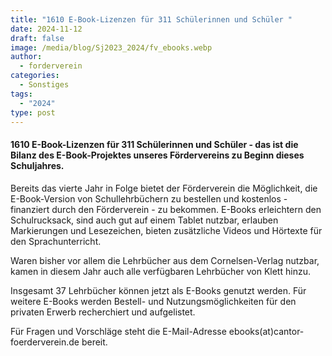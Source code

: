 ```yaml
---
title: "1610 E-Book-Lizenzen für 311 Schülerinnen und Schüler "
date: 2024-11-12
draft: false
image: /media/blog/Sj2023_2024/fv_ebooks.webp
author:
  - forderverein
categories:
  - Sonstiges
tags:
  - "2024"
type: post
---
```

#### 1610 E-Book-Lizenzen für 311 Schülerinnen und Schüler - das ist die Bilanz des E-Book-Projektes unseres Fördervereins zu Beginn dieses Schuljahres.

Bereits das vierte Jahr in Folge bietet der Förderverein die Möglichkeit, die E-Book-Version von Schullehrbüchern zu bestellen und kostenlos - finanziert durch den Förderverein - zu bekommen. E-Books erleichtern den Schulrucksack, sind auch gut auf einem Tablet nutzbar, erlauben Markierungen und Lesezeichen, bieten zusätzliche Videos und Hörtexte für den Sprachunterricht.

Waren bisher vor allem die Lehrbücher aus dem Cornelsen-Verlag nutzbar, kamen in diesem Jahr auch alle verfügbaren Lehrbücher von Klett hinzu. 

Insgesamt 37 Lehrbücher können jetzt als E-Books genutzt werden. Für weitere E-Books werden Bestell- und Nutzungsmöglichkeiten für den privaten Erwerb recherchiert und aufgelistet.

Für Fragen und Vorschläge steht die E-Mail-Adresse ebooks(at)cantor-foerderverein.de bereit.




